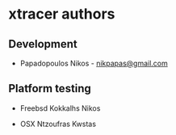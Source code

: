 xtracer authors
===============

Development
-----------
* Papadopoulos Nikos - nikpapas@gmail.com

Platform testing
----------------
* Freebsd
	Kokkalhs Nikos 

* OSX
	Ntzoufras Kwstas
